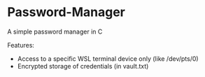 # Password-Manager

A simple password manager in C

Features:
- Access to a specific WSL terminal device only (like /dev/pts/0)
- Encrypted storage of credentials (in vault.txt)
